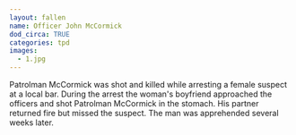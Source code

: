 ```yaml
---
layout: fallen
name: Officer John McCormick
dod_circa: TRUE
categories: tpd
images:
  - 1.jpg
---
```


Patrolman McCormick was shot and killed while arresting a female suspect at a local bar. During the arrest the woman's boyfriend approached the officers and shot Patrolman McCormick in the stomach. His partner returned fire but missed the suspect. The man was apprehended several weeks later.
